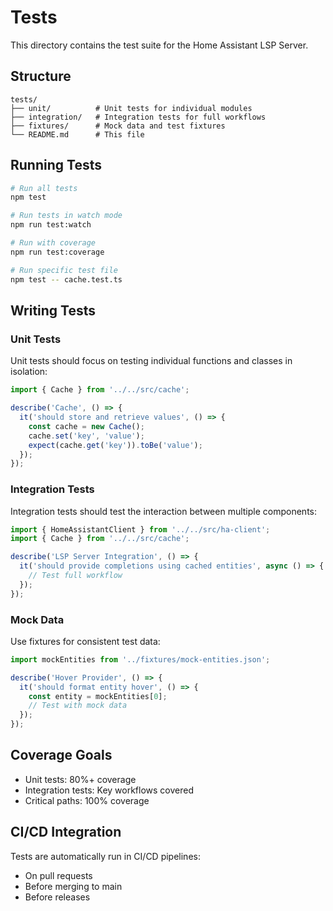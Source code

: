 # Tests

This directory contains the test suite for the Home Assistant LSP Server.

## Structure

```
tests/
├── unit/          # Unit tests for individual modules
├── integration/   # Integration tests for full workflows
├── fixtures/      # Mock data and test fixtures
└── README.md      # This file
```

## Running Tests

```bash
# Run all tests
npm test

# Run tests in watch mode
npm run test:watch

# Run with coverage
npm run test:coverage

# Run specific test file
npm test -- cache.test.ts
```

## Writing Tests

### Unit Tests

Unit tests should focus on testing individual functions and classes in isolation:

```typescript
import { Cache } from '../../src/cache';

describe('Cache', () => {
  it('should store and retrieve values', () => {
    const cache = new Cache();
    cache.set('key', 'value');
    expect(cache.get('key')).toBe('value');
  });
});
```

### Integration Tests

Integration tests should test the interaction between multiple components:

```typescript
import { HomeAssistantClient } from '../../src/ha-client';
import { Cache } from '../../src/cache';

describe('LSP Server Integration', () => {
  it('should provide completions using cached entities', async () => {
    // Test full workflow
  });
});
```

### Mock Data

Use fixtures for consistent test data:

```typescript
import mockEntities from '../fixtures/mock-entities.json';

describe('Hover Provider', () => {
  it('should format entity hover', () => {
    const entity = mockEntities[0];
    // Test with mock data
  });
});
```

## Coverage Goals

- Unit tests: 80%+ coverage
- Integration tests: Key workflows covered
- Critical paths: 100% coverage

## CI/CD Integration

Tests are automatically run in CI/CD pipelines:
- On pull requests
- Before merging to main
- Before releases

